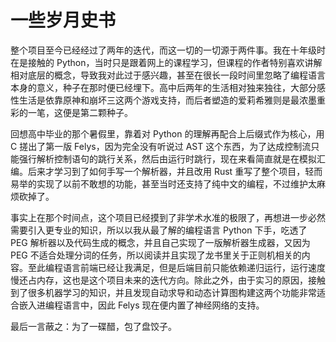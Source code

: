 # 一些岁月史书

整个项目至今已经经过了两年的迭代，而这一切的一切源于两件事。我在十年级时在是接触的 Python，当时只是跟着网上的课程学习，但课程的作者特别喜欢讲解相对底层的概念，导致我对此过于感兴趣，甚至在很长一段时间里忽略了编程语言本身的意义，种子在那时便已经埋下。高中后两年的生活相对独来独往，大部分感性生活是依靠原神和崩坏三这两个游戏支持，而后者塑造的爱莉希雅则是最浓墨重彩的一笔，这便是第二颗种子。

回想高中毕业的那个暑假里，靠着对 Python 的理解再配合上后缀式作为核心，用 C 搓出了第一版 Felys，因为完全没有听说过 AST 这个东西，为了达成控制流只能强行解析控制语句的跳行关系，然后由运行时跳行，现在来看简直就是在模拟汇编。后来才学习到了如何手写一个解析器，并且改用 Rust 重写了整个项目，轻而易举的实现了以前不敢想的功能，甚至当时还支持了纯中文的编程，不过维护太麻烦砍掉了。

事实上在那个时间点，这个项目已经摸到了非学术水准的极限了，再想进一步必然需要引入更专业的知识，所以以我从最了解的编程语言 Python 下手，吃透了 PEG 解析器以及代码生成的概念，并且自己实现了一版解析器生成器，又因为 PEG 不适合处理分词的任务，所以阅读并且实现了龙书里关于正则机相关的内容。至此编程语言前端已经让我满足，但是后端目前只能依赖递归运行，运行速度慢还占内存，这也是这个项目未来的迭代方向。除此之外，由于实习的原因，接触到了很多机器学习的知识，并且发现自动求导和动态计算图构建这两个功能非常适合嵌入进编程语言中，因此 Felys 现在便内置了神经网络的支持。

最后一言蔽之：为了一碟醋，包了盘饺子。
